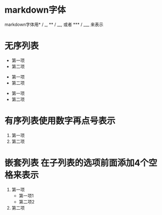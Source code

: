 # markdown字体

markdown字体用* / _, ** / __, 或者 *** / ___ 来表示

# 无序列表
* 第一项
* 第二项
+ 第一项
+ 第二项
- 第一项
- 第二项

# 有序列表使用数字再点号表示
1. 第一项
2. 第二项


# 嵌套列表 在子列表的选项前面添加4个空格来表示
1. 第一项
    - 第一项1
    - 第二项2
2. 第二项
